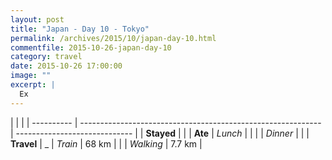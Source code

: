 ```yaml
---
layout: post
title: "Japan - Day 10 - Tokyo"
permalink: /archives/2015/10/japan-day-10.html
commentfile: 2015-10-26-japan-day-10
category: travel
date: 2015-10-26 17:00:00
image: ""
excerpt: |
  Ex
---
```


|            |                                                              |
| ---------- | ------------------------------------------------------------ | ----------------------------- |
| **Stayed** | []() |
| **Ate**    | _Lunch_                                                      |           |
|            | _Dinner_                                                     | |
| **Travel** | _            | _Train_                                                      | 68 km                         |
|            | _Walking_                                                    | 7.7 km                        |
